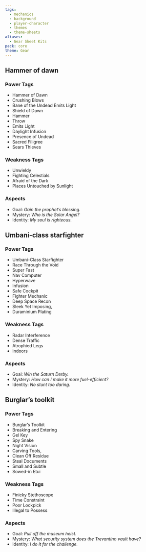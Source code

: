 ```yaml
---
tags:
  - mechanics
  - background
  - player-character
  - themes
  - theme-sheets
aliases:
  - Gear Sheet Kits
pack: core
theme: Gear
---
```



## Hammer of dawn
### Power Tags
- Hammer of Dawn
- Crushing Blows
- Bane of the Undead Emits Light
- Shield of Dawn
- Hammer
- Throw
- Emits Light
- Daylight Infusion
- Presence of Undead
- Sacred Filigree
- Sears Thieves

### Weakness Tags
- Unwieldy
- Fighting Celestials
- Afraid of the Dark
- Places Untouched by Sunlight

### Aspects
- Goal: *Gain the prophet’s blessing.*
- Mystery: *Who is the Solar Angel?*
- Identity: *My soul is righteous.*

## Umbani-class starfighter
### Power Tags
- Umbani-Class Starfighter
- Race Through the Void
- Super Fast
- Nav Computer
- Hyperwave
- Infusion
- Safe Cockpit
- Fighter Mechanic
- Deep Space Recon
- Sleek Yet Imposing,
- Duraminium Plating

### Weakness Tags
- Radar Interference
- Dense Traffic
- Atrophied Legs
- Indoors

### Aspects
- Goal: *Win the Saturn Derby.*
- Mystery: *How can I make it more fuel-efficient?*
- Identity: *No stunt too daring.*

## Burglar’s toolkit
### Power Tags
- Burglar’s Toolkit
- Breaking and Entering
- Gel Key
- Spy Snake
- Night Vision
- Carving Tools,
- Clean Off Residue
- Steal Documents
- Small and Subtle
- Sowed-in Etui

### Weakness Tags
- Finicky Stethoscope
- Time Constraint
- Poor Lockpick
- Illegal to Possess

### Aspects
- Goal: *Pull off the museum heist.*
- Mystery: *What security system does the Trevantino vault have?*
- Identity: *I do it for the challenge.*

